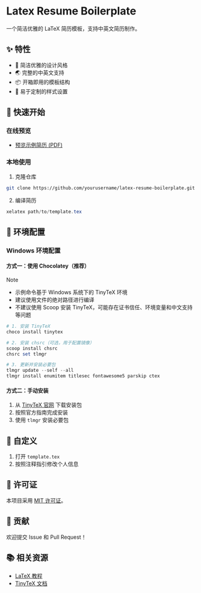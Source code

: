 # Latex Resume Boilerplate

一个简洁优雅的 LaTeX 简历模板，支持中英文简历制作。

## ✨ 特性

- 🎨 简洁优雅的设计风格
- 🌏 完整的中英文支持
- 📦 开箱即用的模板结构
- 🔧 易于定制的样式设置

## 📝 快速开始

### 在线预览

- [预览示例简历 (PDF)](examples/resume-zh.pdf)

### 本地使用

1. 克隆仓库
```bash
git clone https://github.com/yourusername/latex-resume-boilerplate.git
```

2. 编译简历
```powershell
xelatex path/to/template.tex
```

## 🔧 环境配置

### Windows 环境配置

#### 方式一：使用 Chocolatey（推荐）

> [!NOTE]
> - 示例命令基于 Windows 系统下的 TinyTeX 环境
> - 建议使用文件的绝对路径进行编译
> - 不建议使用 Scoop 安装 TinyTeX，可能存在证书信任、环境变量和中文支持等问题

```powershell
# 1. 安装 TinyTeX
choco install tinytex

# 2. 安装 chsrc（可选，用于配置镜像）
scoop install chsrc
chsrc set tlmgr

# 3. 更新并安装必要包
tlmgr update --self --all
tlmgr install enumitem titlesec fontawesome5 parskip ctex
```

#### 方式二：手动安装

1. 从 [TinyTeX 官网](https://yihui.org/tinytex/) 下载安装包
2. 按照官方指南完成安装
3. 使用 `tlmgr` 安装必要包

## 🎨 自定义

1. 打开 `template.tex`
2. 按照注释指引修改个人信息

## 📄 许可证

本项目采用 [MIT 许可证](LICENSE)。

## 🤝 贡献

欢迎提交 Issue 和 Pull Request！

## 📚 相关资源

- [LaTeX 教程](https://www.latex-tutorial.com/)
- [TinyTeX 文档](https://yihui.org/tinytex/)
